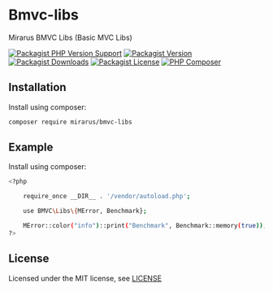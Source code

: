 # Bmvc-libs

Mirarus BMVC Libs (Basic MVC Libs)

[![Packagist PHP Version Support](https://img.shields.io/packagist/php-v/mirarus/bmvc-libs?style=flat-square&logo=php)](https://packagist.org/packages/mirarus/bmvc-libs)
[![Packagist Version](https://img.shields.io/packagist/v/mirarus/bmvc-libs?style=flat-square&logo=packagist)](https://packagist.org/packages/mirarus/bmvc-libs)
[![Packagist Downloads](https://img.shields.io/packagist/dt/mirarus/bmvc-libs?style=flat-square&logo=packagist)](https://packagist.org/packages/mirarus/bmvc-libs)
[![Packagist License](https://img.shields.io/packagist/l/mirarus/bmvc-libs?style=flat-square&logo=packagist)](https://packagist.org/packages/mirarus/bmvc-libs)
[![PHP Composer](https://img.shields.io/github/workflow/status/mirarus/bmvc-libs/php.yml?style=flat-square&logo=php)](https://github.com/mirarus/bmvc-libs/actions/workflows/php.yml)


## Installation

Install using composer:

```bash
composer require mirarus/bmvc-libs
```

## Example

Install using composer:

```bash
<?php

	require_once __DIR__ . '/vendor/autoload.php';

	use BMVC\Libs\{MError, Benchmark};

	MError::color("info")::print("Benchmark", Benchmark::memory(true));
?>
```

## License

Licensed under the MIT license, see [LICENSE](LICENSE)

